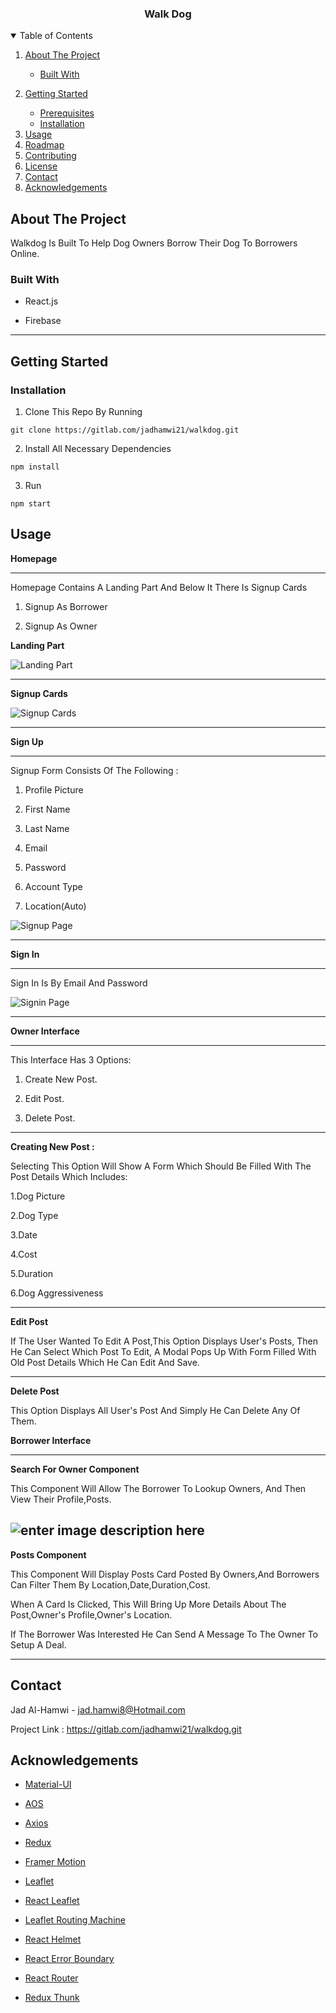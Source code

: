 
  
  

<!--

*** Thanks for checking out the Best-README-Template. If you have a suggestion

*** that would make this better, please fork the repo and create a pull request

*** or simply open an issue with the tag "enhancement".

*** Thanks again! Now go create something AMAZING! :D

-->

  
  
  

<!-- PROJECT SHIELDS -->

<!--

*** I'm using markdown "reference style" links for readability.

*** Reference links are enclosed in brackets [ ] instead of parentheses ( ).

*** See the bottom of this document for the declaration of the reference variables

*** for contributors-url, forks-url, etc. This is an optional, concise syntax you may use.

*** https://www.markdownguide.org/basic-syntax/#reference-style-links

-->

  
  
  

<!-- PROJECT LOGO -->

  

<h3  align="center">Walk Dog</h3>

<!-- TABLE OF CONTENTS -->

<details  open="open">

<summary>Table of Contents</summary>

<ol>

<li>

<a  href="#about-the-project">About The Project</a>

<ul>

<li><a  href="#built-with">Built With</a></li>

</ul>

</li>

<li>

<a  href="#getting-started">Getting Started</a>

<ul>

<li><a  href="#prerequisites">Prerequisites</a></li>

<li><a  href="#installation">Installation</a></li>

</ul>

</li>

<li><a href="#usage">Usage</a></li>

<li><a href="#roadmap">Roadmap</a></li>

<li><a href="#contributing">Contributing</a></li>

<li><a href="#license">License</a></li>

<li><a href="#contact">Contact</a></li>

<li><a href="#acknowledgements">Acknowledgements</a></li>

</ol>

</details>

  
  
  

<!-- ABOUT THE PROJECT -->

## About The Project

Walkdog Is Built To Help Dog Owners Borrow Their Dog To Borrowers Online.

### Built With

  

* React.js

* Firebase

---
  

<!-- GETTING STARTED -->

## Getting Started

  

### Installation

  

1. Clone This Repo By Running

`git clone https://gitlab.com/jadhamwi21/walkdog.git`

2. Install All Necessary Dependencies

`npm install`

3. Run

`npm start`

  
  
  

<!-- USAGE EXAMPLES -->

## Usage

**Homepage**

---

Homepage Contains A Landing Part And Below It There Is Signup Cards

1. Signup As Borrower

2. Signup As Owner

  

**Landing Part**

![Landing Part](https://i.ibb.co/6WrzbQP/Landing-Part.png)

---

**Signup Cards**

![Signup Cards](https://i.ibb.co/DGz7szC/Signup-Cards.png)

---

**Sign Up**

---

Signup Form Consists Of The Following :

  

1. Profile Picture

2. First Name

3. Last Name

4. Email

5. Password

6. Account Type

7. Location(Auto)

  
  

![Signup Page](https://i.ibb.co/DwsQwBQ/Signup-Page.png)

---

**Sign In**

---

Sign In Is By Email And Password

![Signin Page](https://i.ibb.co/S5GN5mZ/Sign-In-Page.png)

  

---

**Owner Interface**

---

This Interface Has 3 Options:

1. Create New Post.

10. Edit Post.

11. Delete Post.

---

**Creating New Post :**

Selecting This Option Will Show A Form Which Should Be Filled With The Post Details Which Includes:

1.Dog Picture

2.Dog Type

3.Date

4.Cost

5.Duration

6.Dog Aggressiveness

---

**Edit Post**

If The User Wanted To Edit A Post,This Option Displays User's Posts, Then He Can Select Which Post To Edit, A Modal Pops Up With Form Filled With Old Post Details Which He Can Edit And Save.

  

---

**Delete Post**

This Option Displays All User's Post And Simply He Can Delete Any Of Them.

  

**Borrower Interface**

---

**Search For Owner Component**

This Component Will Allow The Borrower To Lookup Owners, And Then View Their Profile,Posts.

![enter image description here](https://i.ibb.co/1707BzQ/Search-For-Owner.png)
---
**Posts Component**

This Component Will Display Posts Card Posted By Owners,And Borrowers Can Filter Them By Location,Date,Duration,Cost.

When A Card Is Clicked, This Will Bring Up More Details About The Post,Owner's Profile,Owner's Location.

If The Borrower Was Interested He Can Send A Message To The Owner To Setup A Deal.

  

---

  

## Contact

  

Jad Al-Hamwi - jad.hamwi8@Hotmail.com

  

Project Link : https://gitlab.com/jadhamwi21/walkdog.git

  
  
  

<!-- ACKNOWLEDGEMENTS -->

## Acknowledgements

* [Material-UI](https://material-ui.com/)

* [AOS](https://github.com/michalsnik/aos#animations)

* [Axios](https://github.com/axios/axios)

* [Redux](https://redux.js.org/)

* [Framer Motion](https://www.framer.com/motion/)

* [Leaflet](https://leafletjs.com/)

* [React Leaflet](https://react-leaflet.js.org/)

* [Leaflet Routing Machine](https://github.com/perliedman/leaflet-routing-machine)

* [React Helmet](https://www.npmjs.com/package/react-helmet)

* [React Error Boundary](https://www.npmjs.com/package/react-error-boundary)

* [React Router](https://reactrouter.com/)

* [Redux Thunk](https://github.com/reduxjs/redux-thunk)
